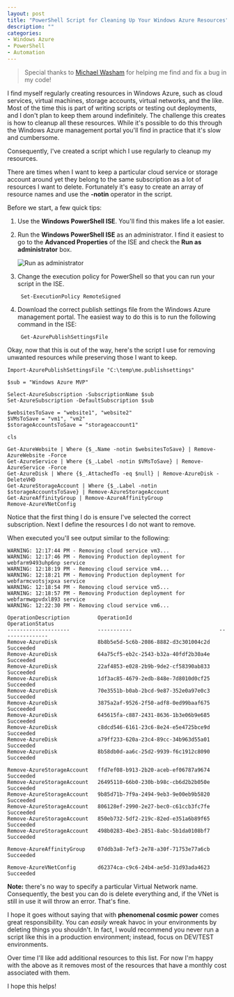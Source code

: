 ```yaml
---
layout: post
title: "PowerShell Script for Cleaning Up Your Windows Azure Resources"
description: ""
categories:
- Windows Azure
- PowerShell
- Automation
---
```


> Special thanks to [Michael Washam](michaelwasham.com/‎) for helping me find and fix a bug in my code!

I find myself regularly creating resources in Windows Azure, such as cloud services, virtual machines, storage accounts, virtual networks, and the like. Most of the time this is part of writing scripts or testing out deployments, and I don't plan to keep them around indefinitely. The challenge this creates is how to cleanup all these resources. While it's possible to do this through the Windows Azure management portal you'll find in practice that it's slow and cumbersome.

Consequently, I've created a script which I use regularly to cleanup my resources.

There are times when I want to keep a particular cloud service or storage account around yet they belong to the same subscription as a lot of resources I want to delete. Fortunately it's easy to create an array of resource names and use the **-notin** operator in the script.

Before we start, a few quick tips:

1. Use the **Windows PowerShell ISE**. You'll find this makes life a lot easier.

2. Run the **Windows PowerShell ISE** as an administrator. I find it easiest to go to the **Advanced Properties** of the ISE and check the **Run as administrator** box.

	![Run as administrator](http://wadewegner.blob.core.windows.net/wordpress/2013/10/2013-10-25-RunAsAdmin.JPG)

3. Change the execution policy for PowerShell so that you can run your script in the ISE.

		Set-ExecutionPolicy RemoteSigned

4. Download the correct publish settings file from the Windows Azure management portal. The easiest way to do this is to run the following command in the ISE:

		Get-AzurePublishSettingsFile

Okay, now that this is out of the way, here's the script I use for removing unwanted resources while preserving those I want to keep.

	Import-AzurePublishSettingsFile "C:\temp\me.publishsettings"
	
	$sub = "Windows Azure MVP"
	
	Select-AzureSubscription -SubscriptionName $sub  
	Set-AzureSubscription -DefaultSubscription $sub
	
	$websitesToSave = "website1", "website2"
	$VMsToSave = "vm1", "vm2"
	$storageAccountsToSave = "storageaccount1"
	
	cls
	
	Get-AzureWebsite | Where {$_.Name -notin $websitesToSave} | Remove-AzureWebsite -Force
	Get-AzureService | Where {$_.Label -notin $VMsToSave} | Remove-AzureService -Force
	Get-AzureDisk | Where {$_.AttachedTo -eq $null} | Remove-AzureDisk -DeleteVHD
	Get-AzureStorageAccount | Where {$_.Label -notin $storageAccountsToSave} | Remove-AzureStorageAccount
	Get-AzureAffinityGroup | Remove-AzureAffinityGroup
	Remove-AzureVNetConfig
 

Notice that the first thing I do is ensure I've selected the correct subscription. Next I define the resources I do not want to remove.

When executed you'll see output similar to the following:

	WARNING: 12:17:44 PM - Removing cloud service vm3...
	WARNING: 12:17:46 PM - Removing Production deployment for webfarm9493uhp6np service
	WARNING: 12:18:19 PM - Removing cloud service vm4...
	WARNING: 12:18:21 PM - Removing Production deployment for webfarmcvotsjxpxa service
	WARNING: 12:18:54 PM - Removing cloud service vm5...
	WARNING: 12:18:57 PM - Removing Production deployment for webfarmwqpvdxl893 service
	WARNING: 12:22:30 PM - Removing cloud service vm6...
	
	OperationDescription         OperationId                            OperationStatus
	--------------------         -----------                            ---------------
	Remove-AzureDisk             8b8b5e5d-5c6b-2086-8882-d3c301004c2d   Succeeded
	Remove-AzureDisk             64a75cf5-eb2c-2543-b32a-40fdf2b30a4e   Succeeded
	Remove-AzureDisk             22af4853-e028-2b9b-9de2-cf58390ab833   Succeeded
	Remove-AzureDisk             1df3ac85-4679-2edb-848e-7d8010d0cf25   Succeeded
	Remove-AzureDisk             70e3551b-b0ab-2bcd-9e87-352e0a97e0c3   Succeeded
	Remove-AzureDisk             3875a2af-9526-2f50-adf8-0ed99baaf675   Succeeded
	Remove-AzureDisk             645615fa-c887-2431-8636-1b3e06b9e685   Succeeded
	Remove-AzureDisk             c8dcd546-6161-23c6-8e24-e5e4725bce9d   Succeeded
	Remove-AzureDisk             a79ff233-620a-23c4-89cc-34b963d55a01   Succeeded
	Remove-AzureDisk             8b58db0d-aa6c-25d2-9939-f6c1912c8090   Succeeded

	Remove-AzureStorageAccount   ffd7ef08-b913-2b20-aceb-ef06787a9674   Succeeded
	Remove-AzureStorageAccount   26495110-66b0-230b-b98c-cb6d2b2b050e   Succeeded
	Remove-AzureStorageAccount   9b85d71b-7f9a-2494-9eb3-9e00eb9b5820   Succeeded
	Remove-AzureStorageAccount   806128ef-2990-2e27-bec0-c61ccb3fc7fe   Succeeded
	Remove-AzureStorageAccount   850eb732-5df2-219c-82ed-e351a6b89f65   Succeeded
	Remove-AzureStorageAccount   498b0283-4be3-2851-8abc-5b1da0108bf7   Succeeded

    Remove-AzureAffinityGroup    07ddb3a8-7ef3-2e78-a30f-71753e77a6cb 	Succeeded

    Remove-AzureVNetConfig       d62374ca-c9c6-24b4-ae5d-31d93ada4623 	Succeeded

**Note:** there's no way to specify a particular Virtual Network name.
Consequently, the best you can do is delete everything and, if the VNet is still in use it will throw an error. That's fine.

I hope it goes without saying that with **phenomenal cosmic power** comes great responsibility. You can _easily_ wreak havoc in your environments by deleting things you shouldn't. In fact, I would recommend you never run a script like this in a production environment; instead, focus on DEV/TEST environments.

Over time I'll like add additional resources to this list. For now I'm happy with the above as it removes most of the resources that have a monthly cost associated with them.

I hope this helps!
